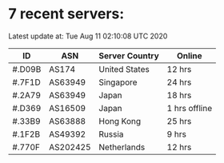 # 7 recent servers:

Latest update at: Tue Aug 11 02:10:08 UTC 2020

| ID | ASN | Server Country | Online |
| -- | --- | -------------- | ------ |
| #.D09B | AS174 | United States | 12 hrs |
| #.7F1D | AS63949 | Singapore | 24 hrs |
| #.2A79 | AS63949 | Japan | 18 hrs |
| #.D369 | AS16509 | Japan | 1 hrs offline |
| #.33B9 | AS63888 | Hong Kong | 25 hrs |
| #.1F2B | AS49392 | Russia | 9 hrs |
| #.770F | AS202425 | Netherlands | 12 hrs |

